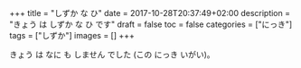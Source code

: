 +++
title = "しずか な ひ"
date = 2017-10-28T20:37:49+02:00
description = "きょう は しずか な ひ です"
draft = false
toc = false
categories = ["にっき"]
tags = ["しずか"]
images = []
+++

きょう は なに も しません でした (この にっき いがい)。
